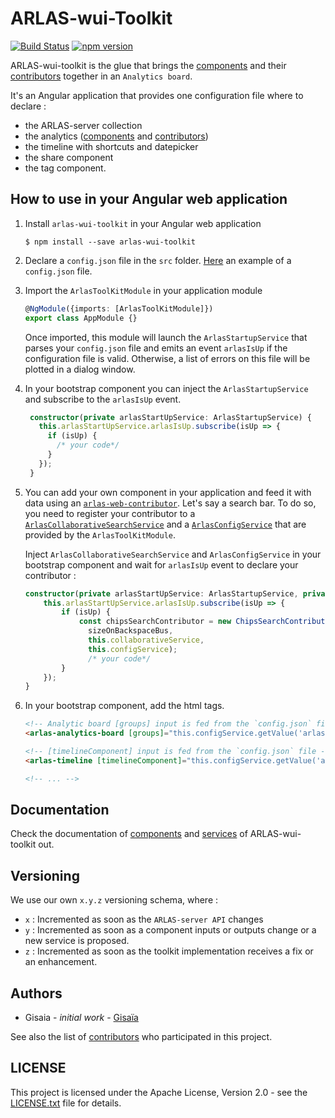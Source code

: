 # ARLAS-wui-Toolkit

[![Build Status](https://travis-ci.org/gisaia/ARLAS-wui-toolkit.svg?branch=develop)](https://travis-ci.org/gisaia/ARLAS-wui-toolkit)
[![npm version](https://badge.fury.io/js/arlas-wui-toolkit.svg)](https://badge.fury.io/js/arlas-wui-toolkit)

ARLAS-wui-toolkit is the glue that brings the [components](https://www.npmjs.com/package/arlas-web-components) and their [contributors](https://www.npmjs.com/package/arlas-web-contributors) together in an `Analytics board`.

It's an Angular application that provides one configuration file where to declare :
- the ARLAS-server collection
- the analytics ([components](https://www.npmjs.com/package/arlas-web-components) and [contributors](https://www.npmjs.com/package/arlas-web-contributors))
- the timeline with shortcuts and datepicker
- the share component
- the tag component.


## How to use in your Angular web application

1. Install `arlas-wui-toolkit` in your Angular web application 

    ```shell
    $ npm install --save arlas-wui-toolkit
    ```

2. Declare a `config.json` file in the `src` folder. [Here](https://github.com/gisaia/ARLAS-wui-toolkit/blob/develop/src/config.json) an example of a `config.json` file.

3. Import the `ArlasToolKitModule` in your application module

    ```typescript
    @NgModule({imports: [ArlasToolKitModule]})
    export class AppModule {}
    ```

    Once imported, this module will launch the `ArlasStartupService` that parses your `config.json` file and emits an event `arlasIsUp` if the configuration file is valid. Otherwise, a list of errors on this file will be plotted in a dialog window.

4. In your bootstrap component you can inject the `ArlasStartupService` and subscribe to the `arlasIsUp` event.

    ```typescript
     constructor(private arlasStartUpService: ArlasStartupService) {
       this.arlasStartUpService.arlasIsUp.subscribe(isUp => {
         if (isUp) {
           /* your code*/
         }
       });
     }
    ```

5. You can add your own component in your application and feed it with data using an [`arlas-web-contributor`](https://www.npmjs.com/package/arlas-web-contributors). Let's say a search bar. To do so, you need to register your contributor to a [`ArlasCollaborativeSearchService`](http://docs.arlas.io/arlas-tech/current/classes/_src_app_services_startup_startup_service_.arlascollaborativesearchservice/) and a [`ArlasConfigService`](http://docs.arlas.io/arlas-tech/current/classes/_src_app_services_startup_startup_service_.arlasconfigservice/) that are provided by the `ArlasToolKitModule`.

      Inject `ArlasCollaborativeSearchService` and `ArlasConfigService` in your bootstrap component and wait for `arlasIsUp` event to declare your contributor :

      ```typescript
      constructor(private arlasStartUpService: ArlasStartupService, private collaborativeService: ArlasCollaborativeSearchService, private configService: ArlasConfigService) {
          this.arlasStartUpService.arlasIsUp.subscribe(isUp => {
              if (isUp) {
                  const chipsSearchContributor = new ChipsSearchContributor('contributorId',
                    sizeOnBackspaceBus,
                    this.collaborativeService,
                    this.configService);
                    /* your code*/
              }
          });
      }
      ```


6. In your bootstrap component, add the html tags.

    ```html
    <!-- Analytic board [groups] input is fed from the `config.json` file-->
    <arlas-analytics-board [groups]="this.configService.getValue('arlas.web.analytics')"></arlas-analytics-board>

    <!-- [timelineComponent] input is fed from the `config.json` file -->
    <arlas-timeline [timelineComponent]="this.configService.getValue('arlas.web.components.timeline')"></arlas-timeline>

    <!-- ... -->
    ```

## Documentation
Check the documentation of [components](http://docs.arlas.io/arlas-tech/current/classes/_src_app_components_analytics_board_analytics_board_component_.analyticsboardcomponent/) and [services](http://docs.arlas.io/arlas-tech/current/classes/_src_app_services_startup_startup_service_.arlascollaborativesearchservice/) of ARLAS-wui-toolkit out.

## Versioning
We use our own `x.y.z` versioning schema, where :

- `x` : Incremented as soon as the `ARLAS-server API` changes
- `y` : Incremented as soon as a component inputs or outputs change or a new service is proposed.
- `z` : Incremented as soon as the toolkit implementation receives a fix or an enhancement.

## Authors

- Gisaia - *initial work* - [Gisaïa](https://gisaia.com/) 

See also the list of [contributors](https://github.com/gisaia/ARLAS-wui-toolkit/graphs/contributors) who participated in this project.

## LICENSE

This project is licensed under the Apache License, Version 2.0 - see the [LICENSE.txt](https://github.com/gisaia/ARLAS-wui-toolkit/blob/develop/LICENSE.txt) file for details.
